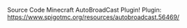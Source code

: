 Source Code Minecraft AutoBroadCast Plugin!
Plugin: https://www.spigotmc.org/resources/autobroadcast.56469/
